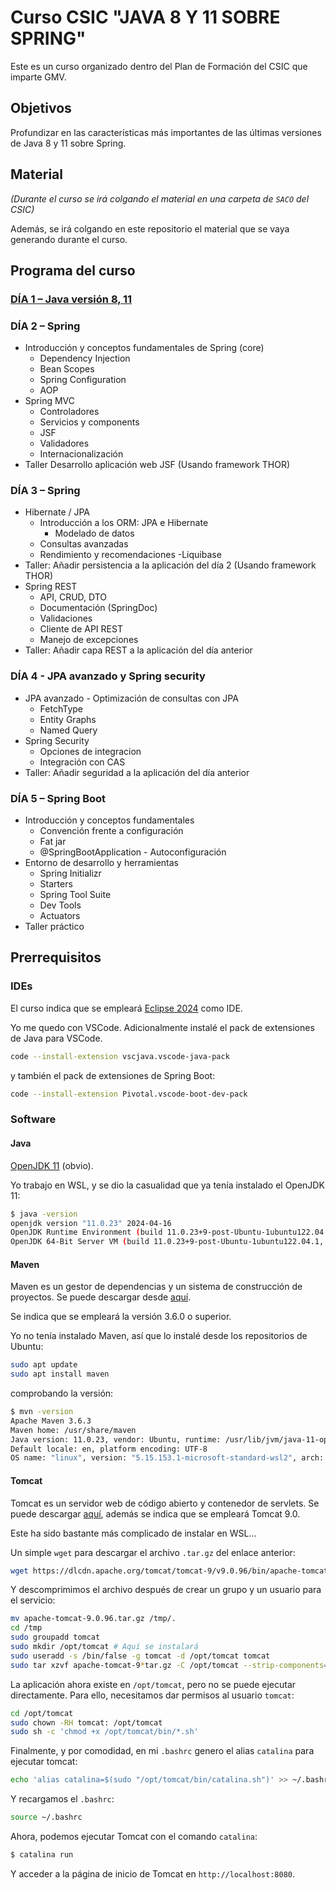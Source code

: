 # Curso CSIC "JAVA 8 Y 11 SOBRE SPRING"

Este es un curso organizado dentro del Plan de Formación del CSIC que imparte GMV.

## Objetivos

Profundizar en las características más importantes de las últimas versiones de Java 8 y 11 sobre Spring.

## Material 

_(Durante el curso se irá colgando el material en una carpeta de `SACO` del CSIC)_

Además, se irá colgando en este repositorio el material que se vaya generando durante el curso.
 
## Programa del curso

### [DÍA 1 – Java versión 8, 11](./sesion1/README.md)

### DÍA 2 – Spring

- Introducción y conceptos fundamentales de Spring (core)
    - Dependency Injection
    - Bean Scopes
    - Spring Configuration
    - AOP
- Spring MVC
    - Controladores
    - Servicios y components
    - JSF
    - Validadores
    - Internacionalización
- Taller Desarrollo aplicación web JSF (Usando framework THOR)

### DÍA 3 – Spring
- Hibernate / JPA
    - Introducción a los ORM: JPA e Hibernate
        - Modelado de datos
    - Consultas avanzadas
    - Rendimiento y recomendaciones
-Liquibase
- Taller: Añadir persistencia a la aplicación del día 2 (Usando framework THOR)
- Spring REST
    - API, CRUD, DTO
    - Documentación (SpringDoc)
    - Validaciones
    - Cliente de API REST
    - Manejo de excepciones
- Taller: Añadir capa REST a la aplicación del día anterior
 

### DÍA 4 - JPA avanzado y Spring security
- JPA avanzado - Optimización de consultas con JPA
    - FetchType
    - Entity Graphs
    - Named Query
- Spring Security
    - Opciones de integracion
    - Integración con CAS
- Taller: Añadir seguridad a la aplicación del día anterior
 

### DÍA 5 – Spring Boot
- Introducción y conceptos fundamentales
    - Convención frente a configuración
    - Fat jar
    - @SpringBootApplication - Autoconfiguración
- Entorno de desarrollo y herramientas
    - Spring Initializr
    - Starters
    - Spring Tool Suite
    - Dev Tools
    - Actuators
- Taller práctico
 
## Prerrequisitos
 
### IDEs

El curso indica que se empleará [Eclipse 2024](https://www.eclipse.org/downloads/packages/) como IDE.

Yo me quedo con VSCode. Adicionalmente instalé el pack de extensiones de Java para VSCode.

```bash
code --install-extension vscjava.vscode-java-pack
```

y también el pack de extensiones de Spring Boot:

```bash
code --install-extension Pivotal.vscode-boot-dev-pack
```
 
### Software

#### Java
[OpenJDK 11](https://jdk.java.net/archive/) (obvio).

Yo trabajo en WSL, y se dio la casualidad que ya tenía instalado el OpenJDK 11:

```bash
$ java -version
openjdk version "11.0.23" 2024-04-16
OpenJDK Runtime Environment (build 11.0.23+9-post-Ubuntu-1ubuntu122.04.1)
OpenJDK 64-Bit Server VM (build 11.0.23+9-post-Ubuntu-1ubuntu122.04.1, mixed mode, sharing)
```

#### Maven

Maven es un gestor de dependencias y un sistema de construcción de proyectos. Se puede descargar desde [aquí](https://maven.apache.org/download.cgi).

Se indica que se empleará la versión 3.6.0 o superior.

Yo no tenía instalado Maven, así que lo instalé desde los repositorios de Ubuntu:

```bash
sudo apt update
sudo apt install maven
```

comprobando la versión:

```bash
$ mvn -version
Apache Maven 3.6.3
Maven home: /usr/share/maven
Java version: 11.0.23, vendor: Ubuntu, runtime: /usr/lib/jvm/java-11-openjdk-amd64
Default locale: en, platform encoding: UTF-8
OS name: "linux", version: "5.15.153.1-microsoft-standard-wsl2", arch: "amd64", family: "unix"
```

#### Tomcat

Tomcat es un servidor web de código abierto y contenedor de servlets. Se puede descargar [aquí](https://tomcat.apache.org/download-90.cgi), además se indica que se empleará Tomcat 9.0.

Este ha sido bastante más complicado de instalar en WSL...

Un simple `wget` para descargar el archivo `.tar.gz` del enlace anterior:

```bash
wget https://dlcdn.apache.org/tomcat/tomcat-9/v9.0.96/bin/apache-tomcat-9.0.96.tar.gz
```

Y descomprimimos el archivo después de crear un grupo y un usuario para el servicio:

```bash
mv apache-tomcat-9.0.96.tar.gz /tmp/.
cd /tmp
sudo groupadd tomcat
sudo mkdir /opt/tomcat # Aquí se instalará
sudo useradd -s /bin/false -g tomcat -d /opt/tomcat tomcat
sudo tar xzvf apache-tomcat-9*tar.gz -C /opt/tomcat --strip-components=1
```

La aplicación ahora existe en `/opt/tomcat`, pero no se puede ejecutar directamente. Para ello, necesitamos dar permisos al usuario `tomcat`:

```bash
cd /opt/tomcat
sudo chown -RH tomcat: /opt/tomcat
sudo sh -c 'chmod +x /opt/tomcat/bin/*.sh'
```

Finalmente, y por comodidad, en mi `.bashrc` genero el alias `catalina` para ejecutar tomcat:

```bash
echo 'alias catalina=$(sudo "/opt/tomcat/bin/catalina.sh")' >> ~/.bashrc
```

Y recargamos el `.bashrc`:

```bash
source ~/.bashrc
```

Ahora, podemos ejecutar Tomcat con el comando `catalina`:

```bash
$ catalina run
```

Y acceder a la página de inicio de Tomcat en `http://localhost:8080`.

